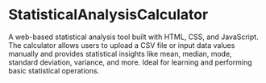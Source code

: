 # StatisticalAnalysisCalculator
A web-based statistical analysis tool built with HTML, CSS, and JavaScript. The calculator allows users to upload a CSV file or input data values manually and provides statistical insights like mean, median, mode, standard deviation, variance, and more. Ideal for learning and performing basic statistical operations.  
